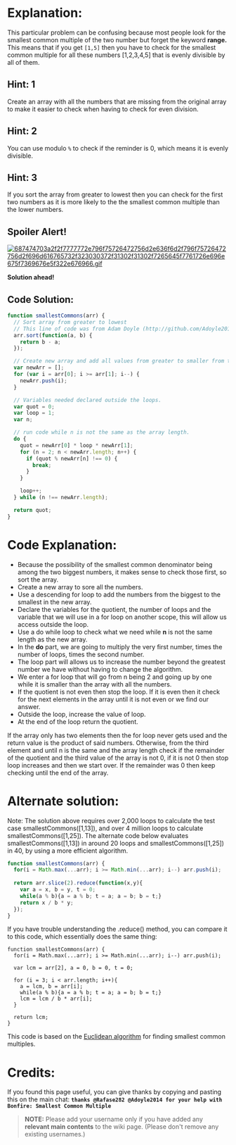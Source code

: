 # Explanation:
This particular problem can be confusing because most people look for the smallest common multiple of the two number but forget the keyword **range.** This means that if you get `[1,5]` then you have to check for the smallest common multiple for all these numbers [1,2,3,4,5] that is evenly divisible by all of them.

## Hint: 1
Create an array with all the numbers that are missing from the original array to make it easier to check when having to check for even division.

## Hint: 2
You can use modulo `%` to check if the reminder is 0, which means it is evenly divisible.

## Hint: 3
If you sort the array from greater to lowest then you can check for the first two numbers as it is more likely to the the smallest common multiple than the lower numbers.

## Spoiler Alert!
[![687474703a2f2f7777772e796f75726472756d2e636f6d2f796f75726472756d2f696d616765732f323030372f31302f31302f7265645f7761726e696e675f7369676e5f322e676966.gif](https://files.gitter.im/FreeCodeCamp/Wiki/nlOm/thumb/687474703a2f2f7777772e796f75726472756d2e636f6d2f796f75726472756d2f696d616765732f323030372f31302f31302f7265645f7761726e696e675f7369676e5f322e676966.gif)](https://files.gitter.im/FreeCodeCamp/Wiki/nlOm/687474703a2f2f7777772e796f75726472756d2e636f6d2f796f75726472756d2f696d616765732f323030372f31302f31302f7265645f7761726e696e675f7369676e5f322e676966.gif)

**Solution ahead!**

## Code Solution:

```js
function smallestCommons(arr) {
  // Sort array from greater to lowest
  // This line of code was from Adam Doyle (http://github.com/Adoyle2014)
  arr.sort(function(a, b) {
    return b - a;
  });

  // Create new array and add all values from greater to smaller from the original array.
  var newArr = [];
  for (var i = arr[0]; i >= arr[1]; i--) {
    newArr.push(i);
  }

  // Variables needed declared outside the loops.
  var quot = 0;
  var loop = 1;
  var n;

  // run code while n is not the same as the array length.
  do {
    quot = newArr[0] * loop * newArr[1];
    for (n = 2; n < newArr.length; n++) {
      if (quot % newArr[n] !== 0) {
        break;
      }
    }

    loop++;
  } while (n !== newArr.length);

  return quot;
}
```

# Code Explanation:
- Because the possibility of the smallest common denominator being among the two biggest numbers, it makes sense to check those first, so sort the array.
- Create a new array to sore all the numbers.
- Use a descending for loop to add the numbers from the biggest to the smallest in the new array.
- Declare the variables for the quotient, the number of loops and the variable that we will use in a for loop on another scope, this will allow us access outside the loop.
- Use a do while loop to check what we need while **n** is not the same length as the new array.
- In the **do** part, we are going to multiply the very first number, times the number of loops, times the second number.
- The loop part will allows us to increase the number beyond the greatest number we have without having to change the algorithm.
- We enter a for loop that will go from n being 2 and going up by one while it is smaller than the array with all the numbers.
- If the quotient is not even then stop the loop. If it is even then it check for the next elements in the array until it is not even or we find our answer.
- Outside the loop, increase the value of loop.
- At the end of the loop return the quotient.

If the array only has two elements then the for loop never gets used and the return value is the product of said numbers. Otherwise, from the third element and until n is the same and the array length check if the remainder of the quotient and the third value of the array is not 0, if it is not 0 then stop loop increases and then we start over. If the remainder was 0 then keep checking until the end of the array.

# Alternate solution:

Note: The solution above requires over 2,000 loops to calculate the test case smallestCommons([1,13]), and over 4 million loops to calculate smallestCommons([1,25]). The alternate code below evaluates smallestCommons([1,13]) in around 20 loops and smallestCommons([1,25]) in 40, by using a more efficient algorithm.

```js
function smallestCommons(arr) {
  for(i = Math.max(...arr); i >= Math.min(...arr); i--) arr.push(i);
  
  return arr.slice(2).reduce(function(x,y){
    var a = x, b = y, t = 0;    
    while(a % b){a = a % b; t = a; a = b; b = t;}
    return x / b * y;
  });
}

```

If you have trouble understanding the .reduce() method, you can compare it to this code, which essentially does the same thing:

```
function smallestCommons(arr) {
  for(i = Math.max(...arr); i >= Math.min(...arr); i--) arr.push(i);
  
  var lcm = arr[2], a = 0, b = 0, t = 0;
  
  for (i = 3; i < arr.length; i++){
    a = lcm, b = arr[i];  
    while(a % b){a = a % b; t = a; a = b; b = t;}
    lcm = lcm / b * arr[i];
  }
  
  return lcm;
}
```

This code is based on the [Euclidean algorithm](https://en.wikipedia.org/wiki/Euclidean_algorithm) for finding smallest common multiples.

# Credits:
If you found this page useful, you can give thanks by copying and pasting this on the main chat:  **`thanks @Rafase282 @Adoyle2014 for your help with Bonfire: Smallest Common Multiple`**

> **NOTE:** Please add your username only if you have added any **relevant main contents** to the wiki page. (Please don't remove any existing usernames.)

